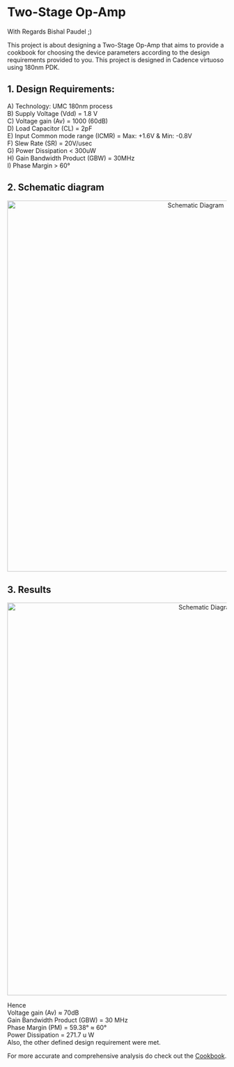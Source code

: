 # Two-Stage Op-Amp

With Regards Bishal Paudel ;)

This project is about designing a Two-Stage Op-Amp that aims to provide a cookbook for choosing the device parameters according to the design requirements provided to you. This project is designed in Cadence virtuoso using 180nm PDK.

## 1. Design Requirements:

A) Technology: UMC 180nm process \
B) Supply Voltage (Vdd) = 1.8 V \
C) Voltage gain (Av) = 1000 (60dB) \
D) Load Capacitor (CL) = 2pF \
E) Input Common mode range (ICMR) = Max: +1.6V & Min: -0.8V \
F) Slew Rate (SR) = 20V/usec \
G) Power Dissipation < 300uW \
H) Gain Bandwidth Product (GBW) = 30MHz \
I) Phase Margin > 60°


## 2. Schematic diagram

<p align="center">
<img width="850" alt="Schematic Diagram" src="https://user-images.githubusercontent.com/62088646/218270192-169a3bfa-6f42-4607-b4f1-f2b749494161.png">
</p>


## 3. Results

<p align="center">
<img width="900" alt="Schematic Diagram" src="https://user-images.githubusercontent.com/62088646/212559710-30275fc0-3828-42fc-9c49-ce2754865304.jpg">
</p>


Hence \
Voltage gain (Av) ≈ 70dB \
Gain Bandwidth Product (GBW) = 30 MHz \
Phase Margin (PM) = 59.38° ≈ 60° \
Power Dissipation = 271.7 u W \
Also, the other defined design requirement were met.

For more accurate and comprehensive analysis do check out the [Cookbook](https://github.com/Bishal1022/Analog-IC-Design/blob/main/2.Analog_baseband_circuits/2.Two-stage_Op-Amp/Cook-book_of_two_stage_op_amp.pdf).
